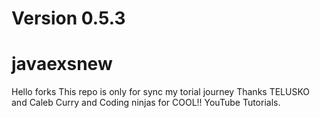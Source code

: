 # Version 0.5.3
# javaexsnew
Hello forks This repo is only for sync my torial journey
Thanks TELUSKO and Caleb Curry and Coding ninjas for COOL!! YouTube Tutorials.
